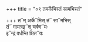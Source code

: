 +++
title = "०९ तमर्केभिस्तं सामभिस्तं"

+++
त᳓म् अर्के᳓भिस् तं᳓ सा᳓मभिस्  
तं᳓ गायत्रइ᳓श् चर्षण᳓यः  
इ᳓न्द्रं वर्धन्ति क्षित᳓यः